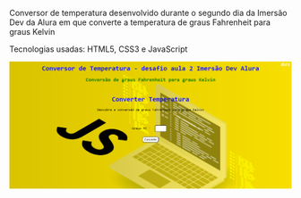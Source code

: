 Conversor de temperatura desenvolvido durante o segundo dia da Imersão Dev da Alura em que converte a temperatura de graus Fahrenheit para graus Kelvin

Tecnologias usadas: HTML5, CSS3 e JavaScript

<img src="./Imagem.png">